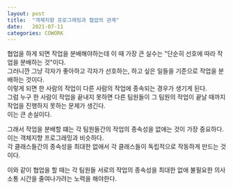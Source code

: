 ```yaml
---
layout: post
title:  "객체지향 프로그래밍과 협업의 관계"
date:   2021-07-11
categories: COWORK
---
```


협업을 하게 되면 작업을 분배해야하는데 이 때 가장 큰 실수는 "단순히 선호에 따라 작업을 분배하는 것"이다.     
그러니깐 그냥 각자가 좋아하고 각자가 선호하는, 하고 싶은 일들을 기준으로 작업을 분배하는 것이다.    
이렇게 되면 한 사람의 작업이 다른 사람의 작업에 종속되는 경우가 생기게 된다.         
그럼 누구 한 사람이 작업을 끝내지 못하면 다른 팀원들이 그 팀원의 작업이 끝날 때까지 작업을 진행하지 못하는 문제가 생긴다.      
이는 큰 손실이다.       

그래서 작업을 분배할 떄는 각 팀원들간의 작업의 종속성을 없애는 것이 가장 중요하다.        
이는 객체지향 프로그래밍과 비슷하다.        
각 클래스들간의 종속성을 최대한 없애서 각 클래스들이 독립적으로 작동하게 만드는 것이다.      

이와 같이 협업을 할 때는 각 팀원들 서로의 작업의 종속성을 최대한 없애 불필요한 의사 소통 시간을 줄여나가려는 노력을 해야한다.      